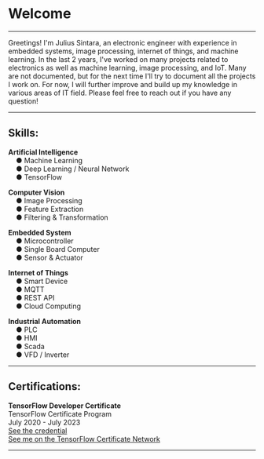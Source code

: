 # Welcome

---
Greetings! I'm Julius Sintara, an electronic engineer with experience in embedded systems, image processing, internet of things, and machine learning.
In the last 2 years, I've worked on many projects related to electronics as well as machine learning, image processing, and IoT.
Many are not documented, but for the next time I'll try to document all the projects I work on.
For now, I will further improve and build up my knowledge in various areas of IT field.
Please feel free to reach out if you have any question!

---
## Skills:

**Artificial Intelligence**  
&nbsp;&nbsp;&nbsp;&nbsp;● Machine Learning  
&nbsp;&nbsp;&nbsp;&nbsp;● Deep Learning / Neural Network  
&nbsp;&nbsp;&nbsp;&nbsp;● TensorFlow  

**Computer Vision**  
&nbsp;&nbsp;&nbsp;&nbsp;● Image Processing  
&nbsp;&nbsp;&nbsp;&nbsp;● Feature Extraction  
&nbsp;&nbsp;&nbsp;&nbsp;● Filtering & Transformation  

**Embedded System**  
&nbsp;&nbsp;&nbsp;&nbsp;● Microcontroller  
&nbsp;&nbsp;&nbsp;&nbsp;● Single Board Computer  
&nbsp;&nbsp;&nbsp;&nbsp;● Sensor & Actuator  

**Internet of Things**  
&nbsp;&nbsp;&nbsp;&nbsp;● Smart Device  
&nbsp;&nbsp;&nbsp;&nbsp;● MQTT  
&nbsp;&nbsp;&nbsp;&nbsp;● REST API  
&nbsp;&nbsp;&nbsp;&nbsp;● Cloud Computing  

**Industrial Automation**  
&nbsp;&nbsp;&nbsp;&nbsp;● PLC  
&nbsp;&nbsp;&nbsp;&nbsp;● HMI  
&nbsp;&nbsp;&nbsp;&nbsp;● Scada  
&nbsp;&nbsp;&nbsp;&nbsp;● VFD / Inverter  

---
## Certifications:

**TensorFlow Developer Certificate**  
TensorFlow Certificate Program  
July 2020 - July 2023  
<a href="https://www.credential.net/90bfe520-bc47-4621-87ea-273a7f62e380" target="_blank">See the credential</a>  
<a href="https://developers.google.com/certification/directory/tensorflow" target="_blank">See me on the TensorFlow Certificate Network</a>


---